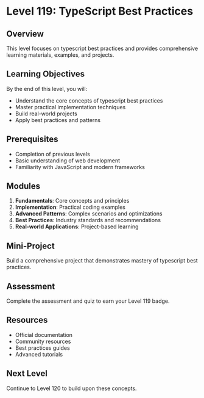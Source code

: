 # Level 119: TypeScript Best Practices

## Overview
This level focuses on typescript best practices and provides comprehensive learning materials, examples, and projects.

## Learning Objectives
By the end of this level, you will:
- Understand the core concepts of typescript best practices
- Master practical implementation techniques
- Build real-world projects
- Apply best practices and patterns

## Prerequisites
- Completion of previous levels
- Basic understanding of web development
- Familiarity with JavaScript and modern frameworks

## Modules
1. **Fundamentals**: Core concepts and principles
2. **Implementation**: Practical coding examples
3. **Advanced Patterns**: Complex scenarios and optimizations
4. **Best Practices**: Industry standards and recommendations
5. **Real-world Applications**: Project-based learning

## Mini-Project
Build a comprehensive project that demonstrates mastery of typescript best practices.

## Assessment
Complete the assessment and quiz to earn your Level 119 badge.

## Resources
- Official documentation
- Community resources
- Best practices guides
- Advanced tutorials

## Next Level
Continue to Level 120 to build upon these concepts.

